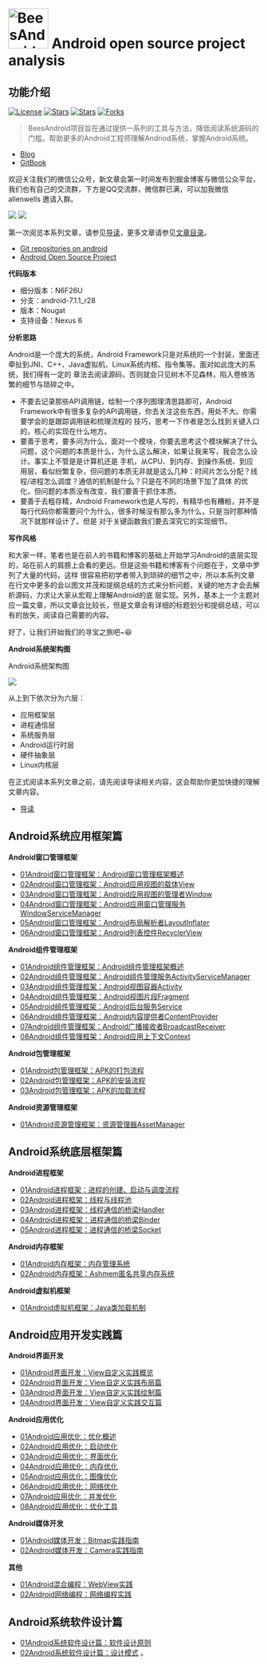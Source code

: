 # <img src="https://github.com/BeesAndroid/BeesAndroid/raw/master/art/logo.png" alt="BeesAndroid analysis" width="80" height="80" align="bottom"/> Android open source project analysis

## 功能介绍

[![License](https://img.shields.io/github/issues/BeesAndroid/BeesAndroid.svg)](https://jitpack.io/#BeesAndroid/BeesAndroid) 
[![Stars](https://img.shields.io/github/stars/BeesAndroid/BeesAndroid.svg)](https://jitpack.io/#BeesAndroid/BeesAndroid) 
[![Stars](https://img.shields.io/github/forks/BeesAndroid/BeesAndroid.svg)](https://jitpack.io/#BeesAndroid/BeesAndroid) 
[![Forks](https://img.shields.io/github/issues/BeesAndroid/BeesAndroid.svg)](https://jitpack.io/#BeesAndroid/BeesAndroid) 

> BeesAndroid项目旨在通过提供一系列的工具与方法，降低阅读系统源码的门槛，帮助更多的Android工程师理解Andriod系统，掌握Android系统。

- [Blog](https://juejin.im/user/5a9e5b95518825558b3d6e22/posts)
- [GitBook](https://www.gitbook.com/book/beesandroid/beesandroid/welcome)

欢迎关注我们的微信公众号，新文章会第一时间发布到掘金博客与微信公众平台，我们也有自己的交流群，下方是QQ交流群，微信群已满，可以加我微信 allenwells 邀请入群。

<p>
<img src="https://github.com/BeesAndroid/BeesAndroid/raw/master/art/wechat.png"/>
<img src="https://github.com/BeesAndroid/BeesAndroid/raw/master/art/qq.png"/>
<p/>

第一次阅览本系列文章，请参见[导读](https://github.com/BeesAndroid/BeesAndroid/blob/master/doc/导读.md)，更多文章请参见[文章目录](https://github.com/BeesAndroid/BeesAndroid/blob/master/README.md)。

- [Git repositories on android](https://android.googlesource.com/)
- [Android Open Source Project](https://source.android.com/)

**代码版本**

- 细分版本：N6F26U	
- 分支：android-7.1.1_r28	
- 版本：Nougat	
- 支持设备：Nexus 6

**分析思路**

Android是一个庞大的系统，Android Framework只是对系统的一个封装，里面还牵扯到JNI、C++、Java虚拟机、Linux系统内核、指令集等。面对如此庞大的系统，我们得有一定的
章法去阅读源码，否则就会只见树木不见森林，陷入卷帙浩繁的细节与琐碎之中。

- 不要去记录那些API调用链，绘制一个序列图理清思路即可，Android Framework中有很多复杂的API调用链，你去关注这些东西，用处不大。你需要学会的是跟踪调用链和梳理流程的
技巧，思考一下作者是怎么找到关键入口的，核心的实现在什么地方。
- 要善于思考，要多问为什么，面对一个模块，你要去思考这个模块解决了什么问题，这个问题的本质是什么，为什么这么解决，如果让我来写，我会怎么设计。事实上不管是是计算机还是
手机，从CPU、到内存、到操作系统、到应用层，看似纷繁复杂，但问题的本质无非就是这么几种：时间片怎么分配？线程/进程怎么调度？通信的机制是什么？只是在不同的场景下加了具体
的优化，但问题的本质没有改变，我们要善于抓住本质。
- 要善于去粗存精，Android Framework也是人写的，有精华也有糟粕，并不是每行代码你都需要问个为什么，很多时候没有那么多为什么，只是当时那种情况下就那样设计了。但是
对于关键函数我们要去深究它的实现细节。

**写作风格**

和大家一样，笔者也是在前人的书籍和博客的基础上开始学习Android的底层实现的，站在前人的肩膀上会看的更远。但是这些书籍和博客有个问题在于，文章中罗列了大量的代码，这样
很容易把初学者带入到琐碎的细节之中，所以本系列文章在行文中更多的会以图文并茂和提纲总结的方式来分析问题，关键的地方才会去解析源码，力求让大家从宏观上理解Android的底
层实现。另外，基本上一个主题对应一篇文章，所以文章会比较长，但是文章会有详细的标题划分和提纲总结，可以有的放矢，阅读自己需要的内容。

好了，让我们开始我们的寻宝之旅吧~😆

**Android系统架构图**

Android系统架构图

<img src="https://github.com/BeesAndroid/BeesAndroid/raw/master/art/android_system_structure.png"/>

从上到下依次分为六层：

- 应用框架层
- 进程通信层
- 系统服务层
- Android运行时层
- 硬件抽象层
- Linux内核层

在正式阅读本系列文章之前，请先阅读导读相关内容，这会帮助你更加快捷的理解文章内容。

- [导读](https://github.com/BeesAndroid/BeesAndroid/blob/master/doc/导读.md)

## Android系统应用框架篇

**Android窗口管理框架**

- [01Android窗口管理框架：Android窗口管理框架概述](https://github.com/BeesAndroid/BeesAndroid/blob/master/doc/Android系统应用框架篇/Android窗口管理框架/01Android窗口管理框架：Android窗口管理框架概述.md)
- [02Android窗口管理框架：Android应用视图的载体View](https://github.com/BeesAndroid/BeesAndroid/blob/master/doc/Android系统应用框架篇/Android窗口管理框架/02Android窗口管理框架：Android应用视图载体View.md)
- [03Android窗口管理框架：Android应用视图的管理者Window](https://github.com/BeesAndroid/BeesAndroid/blob/master/doc/Android系统应用框架篇/Android窗口管理框架/03Android窗口管理框架：Android应用视图管理者Window.md)
- [04Android窗口管理框架：Android应用窗口管理服务WindowServiceManager](https://github.com/BeesAndroid/BeesAndroid/blob/master/doc/Android系统应用框架篇/Android窗口管理框架/04Android窗口管理框架：Android应用窗口管理服务WindowServiceManager.md)
- [05Android窗口管理框架：Android布局解析者LayoutInflater](https://github.com/BeesAndroid/BeesAndroid/blob/master/doc/Android系统应用框架篇/Android窗口管理框架/05Android窗口管理框架：Android布局解析者LayoutInflater.md)
- [06Android窗口管理框架：Android列表控件RecyclerView](https://github.com/BeesAndroid/BeesAndroid/blob/master/doc/Android系统应用框架篇/Android窗口管理框架/06Android窗口管理框架：Android列表控件RecyclerView.md)

**Android组件管理框架**

- [01Android组件管理框架：Android组件管理框架概述](https://github.com/BeesAndroid/BeesAndroid/blob/master/doc/Android系统应用框架篇/Android组件管理框架/01Android组件管理框架：组件管理框架概述.md)
- [02Android组件管理框架：Android组件管理服务ActivityServiceManager](https://github.com/BeesAndroid/BeesAndroid/blob/master/doc/Android系统应用框架篇/Android组件管理框架/02Android组件管理框架：Android组件管理服务ActivityServiceManager.md)
- [03Android组件管理框架：Android视图容器Activity](https://github.com/BeesAndroid/BeesAndroid/blob/master/doc/Android系统应用框架篇/Android组件管理框架/03Android组件管理框架：Android视图容器Activity.md)
- [04Android组件管理框架：Android视图片段Fragment](https://github.com/BeesAndroid/BeesAndroid/blob/master/doc/Android系统应用框架篇/Android组件管理框架/04Android组件管理框架：Android视图片段Fragment.md)
- [05Android组件管理框架：Android后台服务Service](https://github.com/BeesAndroid/BeesAndroid/blob/master/doc/Android系统应用框架篇/Android组件管理框架/05Android组件管理框架：Android后台服务Service.md)
- [06Android组件管理框架：Android内容提供者ContentProvider](https://github.com/BeesAndroid/BeesAndroid/blob/master/doc/Android系统应用框架篇/Android组件管理框架/06Android组件管理框架：Android内容提供者ContentProvider.md)
- [07Android组件管理框架：Android广播接收者BroadcastReceiver](https://github.com/BeesAndroid/BeesAndroid/blob/master/doc/Android系统应用框架篇/Android组件管理框架/07Android组件管理框架：Android广播接收者BroadcastReceiver.md)
- [08Android组件管理框架：Android应用上下文Context](https://github.com/BeesAndroid/BeesAndroid/blob/master/doc/Android系统应用框架篇/Android组件管理框架/08Android组件管理框架：Android应用上下文Context.md)

**Android包管理框架**

- [01Android包管理框架：APK的打包流程](https://github.com/BeesAndroid/BeesAndroid/blob/master/doc/Android系统应用框架篇/Android包管理框架/01Android包管理框架：APK的打包流程.md)
- [02Android包管理框架：APK的安装流程](https://github.com/BeesAndroid/BeesAndroid/blob/master/doc/Android系统应用框架篇/Android包管理框架/02Android包管理框架：APK的安装流程.md)
- [03Android包管理框架：APK的加载流程](https://github.com/BeesAndroid/BeesAndroid/blob/master/doc/Android系统应用框架篇/Android包管理框架/03Android包管理框架：APK的加载流程.md)

**Android资源管理框架**

- [01Android资源管理框架：资源管理器AssetManager](https://github.com/BeesAndroid/BeesAndroid/blob/master/doc/Android系统应用框架篇/Android资源管理管理框架/01Android资源管理框架：资源管理器AssetManager.md)

## Android系统底层框架篇

**Android进程框架**

- [01Android进程框架：进程的创建、启动与调度流程](https://github.com/BeesAndroid/BeesAndroid/blob/master/doc/Android系统底层框架篇/Android进程框架/01Android进程框架：进程的创建、启动与调度流程.md)
- [02Android进程框架：线程与线程池](https://github.com/BeesAndroid/BeesAndroid/blob/master/doc/Android系统底层框架篇/Android进程框架/02Android进程框架：线程与线程池.md)
- [03Android进程框架：线程通信的桥梁Handler](https://github.com/BeesAndroid/BeesAndroid/blob/master/doc/Android系统底层框架篇/Android进程框架/03Android进程框架：线程通信的桥梁Handler.md)
- [04Android进程框架：进程通信的桥梁Binder](https://github.com/BeesAndroid/BeesAndroid/blob/master/doc/Android系统底层框架篇/Android进程框架/04Android进程框架：进程通信的桥梁Binder.md)
- [05Android进程框架：进程通信的桥梁Socket](https://github.com/BeesAndroid/BeesAndroid/blob/master/doc/Android系统底层框架篇/Android进程框架/05Android进程框架：进程通信的桥梁Socket.md)

**Android内存框架**

- [01Android内存框架：内存管理系统](https://github.com/BeesAndroid/BeesAndroid/blob/master/doc/Android系统底层框架篇/Android内存框架/01Android内存框架：内存管理系统.md)
- [02Android内存框架：Ashmem匿名共享内存系统](https://github.com/BeesAndroid/BeesAndroid/blob/master/doc/Android系统底层框架篇/Android内存框架/02Android内存框架：Ashmem匿名共享内存系统.md)

**Android虚拟机框架**

- [01Android虚拟机框架：Java类加载机制](https://github.com/BeesAndroid/BeesAndroid/blob/master/doc/Android系统底层框架篇/Android虚拟机框架/01Android虚拟机框架：Java类加载机制.md)

## Android应用开发实践篇

**Android界面开发**

- [01Android界面开发：View自定义实践概览](https://github.com/BeesAndroid/BeesAndroid/blob/master/doc/Android应用开发实践篇/Android界面开发/01Android界面开发：View自定义实践概览.md)
- [02Android界面开发：View自定义实践布局篇](https://github.com/BeesAndroid/BeesAndroid/blob/master/doc/Android应用开发实践篇/Android界面开发/02Android界面开发：View自定义实践布局篇.md)
- [03Android界面开发：View自定义实践绘制篇](https://github.com/BeesAndroid/BeesAndroid/blob/master/doc/Android应用开发实践篇/Android界面开发/03Android界面开发：View自定义实践绘制篇.md)
- [04Android界面开发：View自定义实践交互篇](https://github.com/BeesAndroid/BeesAndroid/blob/master/doc/Android应用开发实践篇/Android界面开发/04Android界面开发：View自定义实践交互篇.md)

**Android应用优化**

- [01Android应用优化：优化概述](https://github.com/BeesAndroid/BeesAndroid/blob/master/doc/Android应用开发实践篇/Android应用优化/01Android应用优化：优化概述.md)
- [02Android应用优化：启动优化](https://github.com/BeesAndroid/BeesAndroid/blob/master/doc/Android应用开发实践篇/Android应用优化/02Android应用优化：启动优化.md)
- [03Android应用优化：界面优化](https://github.com/BeesAndroid/BeesAndroid/blob/master/doc/Android应用开发实践篇/Android应用优化/03Android应用优化：界面优化.md)
- [04Android应用优化：内存优化](https://github.com/BeesAndroid/BeesAndroid/blob/master/doc/Android应用开发实践篇/Android应用优化/04Android应用优化：内存优化.md)
- [05Android应用优化：图像优化](https://github.com/BeesAndroid/BeesAndroid/blob/master/doc/Android应用开发实践篇/Android应用优化/05Android应用优化：图像优化.md)
- [06Android应用优化：网络优化](https://github.com/BeesAndroid/BeesAndroid/blob/master/doc/Android应用开发实践篇/Android应用优化/06Android应用优化：网络优化.md)
- [07Android应用优化：并发优化](https://github.com/BeesAndroid/BeesAndroid/blob/master/doc/Android应用开发实践篇/Android应用优化/07Android应用优化：并发优化.md)
- [08Android应用优化：优化工具](https://github.com/BeesAndroid/BeesAndroid/blob/master/doc/Android应用开发实践篇/Android应用优化/08Android应用优化：优化工具.md)

**Android媒体开发**

- [01Android媒体开发：Bitmap实践指南](https://github.com/BeesAndroid/BeesAndroid/blob/master/doc/Android应用开发实践篇/Android媒体开发/01Android媒体开发：Bitmap实践指南.md)
- [02Android媒体开发：Camera实践指南](https://github.com/BeesAndroid/BeesAndroid/blob/master/doc/Android应用开发实践篇/Android媒体开发/02Android媒体开发：Camera实践指南.md)

**其他**

- [01Android混合编程：WebView实践](https://github.com/BeesAndroid/BeesAndroid/blob/master/doc/Android应用开发实践篇/其他/01Android混合编程：WebView实践.md)
- [02Android网络编程：网络编程实践](https://github.com/BeesAndroid/BeesAndroid/blob/master/doc/Android应用开发实践篇/其他/02Android网络编程：网络编程实践.md)

## Android系统软件设计篇

- [01Android系统软件设计篇：软件设计原则](https://github.com/BeesAndroid/BeesAndroid/blob/master/doc/Android系统软件设计篇/01Android系统软件设计篇：软件设计原则.md)
- [02Android系统软件设计篇：设计模式](https://github.com/BeesAndroid/BeesAndroid/blob/master/doc/Android系统软件设计篇/02Android系统软件设计篇：设计模式.md)
。